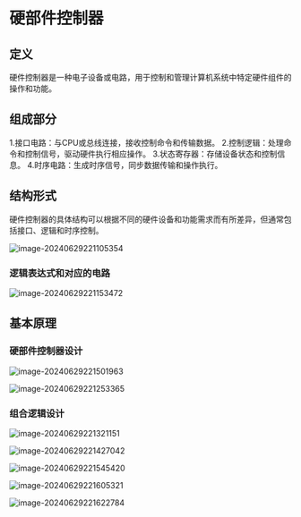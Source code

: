 # 硬部件控制器

## 定义

硬件控制器是一种电子设备或电路，用于控制和管理计算机系统中特定硬件组件的操作和功能。

## 组成部分

1.接口电路：与CPU或总线连接，接收控制命令和传输数据。
2.控制逻辑：处理命令和控制信号，驱动硬件执行相应操作。
3.状态寄存器：存储设备状态和控制信息。
4.时序电路：生成时序信号，同步数据传输和操作执行。

## 结构形式

硬件控制器的具体结构可以根据不同的硬件设备和功能需求而有所差异，但通常包括接口、逻辑和时序控制。

![image-20240629221105354](../TyporaImage/计算机组成原理图片/image-20240629221105354.png)

### 逻辑表达式和对应的电路

![image-20240629221153472](../TyporaImage/计算机组成原理图片/image-20240629221153472.png)

## 基本原理

### 硬部件控制器设计

![image-20240629221501963](../TyporaImage/计算机组成原理图片/image-20240629221501963.png)

![image-20240629221253365](../TyporaImage/计算机组成原理图片/image-20240629221253365.png)

### 组合逻辑设计

![image-20240629221321151](../TyporaImage/计算机组成原理图片/image-20240629221321151.png)

![image-20240629221427042](../TyporaImage/计算机组成原理图片/image-20240629221427042.png)

![image-20240629221545420](../TyporaImage/计算机组成原理图片/image-20240629221545420.png)

![image-20240629221605321](../TyporaImage/计算机组成原理图片/image-20240629221605321.png)

![image-20240629221622784](../TyporaImage/计算机组成原理图片/image-20240629221622784.png)